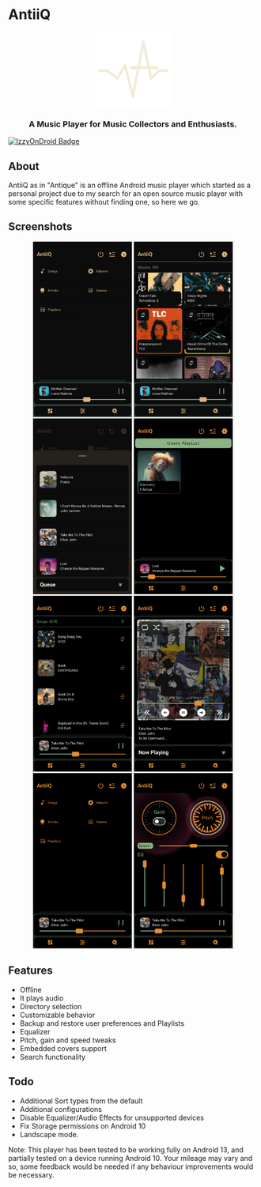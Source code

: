 # AntiiQ


<p align="center"><img src="collection/data/AntiiQ.png" width="150"></p>

<h3 align="center">A Music Player for Music Collectors and Enthusiasts.</h3>


[![IzzyOnDroid Badge](https://img.shields.io/endpoint?url=https://apt.izzysoft.de/fdroid/api/v1/shield/com.coleblvck.antiiq&label=IzzyOnDroid&cacheSeconds=86400)](https://apt.izzysoft.de/packages/com.coleblvck.antiiq/)


## About

AntiiQ as in "Antique" is an offline Android music player which started as a personal project due to my search for an open source music player with some specific features without finding one, so here we go.

## Screenshots

<p align="center">
    <img src="fastlane/metadata/android/en-US/images/phoneScreenshots/1.png" width=200>
    <img src="fastlane/metadata/android/en-US/images/phoneScreenshots/2.png" width=200>
    <img src="fastlane/metadata/android/en-US/images/phoneScreenshots/3.png" width=200>
    <img src="fastlane/metadata/android/en-US/images/phoneScreenshots/4.png" width=200>
    <img src="fastlane/metadata/android/en-US/images/phoneScreenshots/5.png" width=200>
    <img src="fastlane/metadata/android/en-US/images/phoneScreenshots/6.png" width=200>
    <img src="fastlane/metadata/android/en-US/images/phoneScreenshots/7.png" width=200>
    <img src="fastlane/metadata/android/en-US/images/phoneScreenshots/8.png" width=200>
</p>


## Features

- Offline
- It plays audio
- Directory selection
- Customizable behavior
- Backup and restore user preferences and Playlists
- Equalizer
- Pitch, gain and speed tweaks
- Embedded covers support
- Search functionality


## Todo
- Additional Sort types from the default
- Additional configurations
- Disable Equalizer/Audio Effects for unsupported devices
- Fix Storage permissions on Android 10
- Landscape mode.


Note: This player has been tested to be working fully on Android 13, and partially tested on a device running Android 10. Your mileage may vary and so, some feedback would be needed if any behaviour improvements would be necessary.